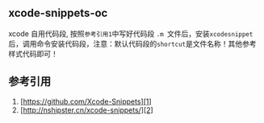 ## xcode-snippets-oc
xcode 自用代码段, 按照`参考引用1`中写好代码段 `.m `文件后，安装`xcodesnippet`后，调用命令安装代码段，注意：默认代码段的`shortcut`是文件名称！其他参考样式代码即可！

## 参考引用
1. [https://github.com/Xcode-Snippets][1]
2. [http://nshipster.cn/xcode-snippets/][2]

[1]:	https://github.com/Xcode-Snippets
[2]:	http://nshipster.cn/xcode-snippets/